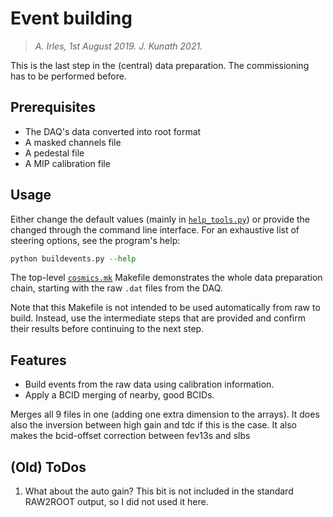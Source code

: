 # Event building

> _A. Irles, 1st August 2019. J. Kunath 2021._

This is the last step in the (central) data preparation.
The commissioning has to be performed before.


## Prerequisites

- The DAQ's data converted into root format
- A masked channels file
- A pedestal file
- A MIP calibration file

## Usage

Either change the default values (mainly in [`help_tools.py`](./help_tools.py))
or provide the changed through the command line interface.
For an exhaustive list of steering options, see the program's help:

```python
python buildevents.py --help
```

The top-level [`cosmics.mk`](../cosmics.mk) Makefile demonstrates the whole data preparation chain,
starting with the raw `.dat` files from the DAQ.

Note that this Makefile is not intended to be used automatically from raw to build.
Instead, use the intermediate steps that are provided and confirm their results
before continuing to the next step.

## Features

- Build events from the raw data using calibration information.
- Apply a BCID merging of nearby, good BCIDs.

Merges all 9 files in one (adding one extra dimension to the arrays).
It does also the inversion between high gain and tdc if this is the case.
It also makes the bcid-offset correction between fev13s and slbs

## (Old) ToDos

1. What about the auto gain? This bit is not included in the standard RAW2ROOT output, 
  so I did not used it here.
